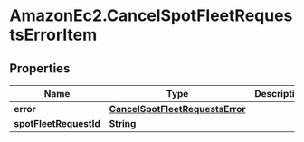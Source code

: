 # AmazonEc2.CancelSpotFleetRequestsErrorItem

## Properties

Name | Type | Description | Notes
------------ | ------------- | ------------- | -------------
**error** | [**CancelSpotFleetRequestsError**](CancelSpotFleetRequestsError.md) |  | [optional] 
**spotFleetRequestId** | **String** |  | [optional] 


